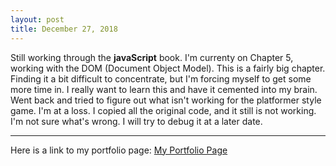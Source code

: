 ```yaml
---
layout: post
title: December 27, 2018
---
```


Still working through the **javaScript** book. I'm currenty on Chapter 5, working with the DOM (Document Object Model). This is a fairly big chapter. <br>
Finding it a bit difficult to concentrate, but I'm forcing myself to get some more time in. I really want to learn this and have it cemented into my brain. <br>
Went back and tried to figure out what isn't working for the platformer style game. I'm at a loss. I copied all the original code, and it still is not working. I'm not sure what's wrong. I will try to debug it at a later date. 

---

Here is a link to my portfolio page:
[My Portfolio Page](https://dragon8029.github.io/Portfolio/)




